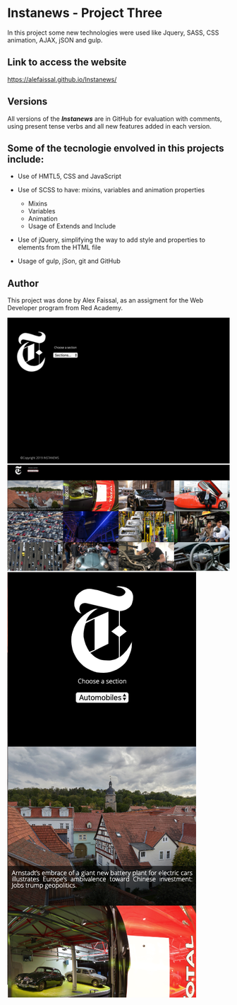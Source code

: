 # Instanews - **Project Three**

In this project some new technologies were used like Jquery, SASS, CSS animation, AJAX, jSON and gulp.

## Link to access the website
https://alefaissal.github.io/Instanews/

## Versions
All versions of the _**Instanews**_ are in GitHub for evaluation with comments, using present tense verbs and all new features added in each version.

## Some of the tecnologie envolved in this projects include:
* Use of HMTL5, CSS and JavaScript

* Use of SCSS to have: mixins, variables and animation properties
    * Mixins
    * Variables
    * Animation
    * Usage of Extends and Include

* Use of jQuery, simplifying the way to add style and properties to elements from the HTML file

* Usage of gulp, jSon, git and GitHub

## Author
This project was done by Alex Faissal, as an assigment for the Web Developer program from Red Academy.


![ScreenShot](screenshot01.png)
![ScreenShot](screenshot02.png)
![ScreenShot](screenshot03.png)


